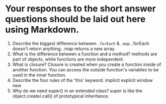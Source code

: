 # Your responses to the short answer questions should be laid out here using Markdown.
1. Describe the biggest difference between `.forEach` & `.map`.
.forEach doesn't return anything, .map returns a new array.
2. What is the difference between a function and a method?
methods are part of objects, while functions are more independent.
3. What is closure?
Closure is created when you create a function inside of another function. 
You can access the outside function's variables to be used in the inner function.
4. Describe the four rules of the 'this' keyword.
implicit
explicit
window
new
5. Why do we need super() in an extended class?
super is like the object.create/.call() of prototypical inheritance.

